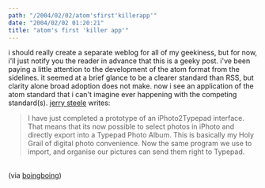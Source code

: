 ```yaml
---
path: "/2004/02/02/atom'sfirst'killerapp'" 
date: "2004/02/02 01:20:21" 
title: "atom's first 'killer app'" 
---
```

i should really create a separate weblog for all of my geekiness, but for now, i'll just notify you the reader in advance that this is a geeky post. i've been paying a little attention to the development of the atom format from the sidelines. it seemed at a brief glance to be a clearer standard than RSS, but clarity alone broad adoption does not make. now i see an application of the atom standard that i can't imagine ever happening with the competing standard(s). <a href="http://jerryandsarasteele.typepad.com/deez_steeles/2004/01/iphoto2typepad_.html">jerry steele</a> writes:<br><blockquote>I have just completed a prototype of an iPhoto2Typepad interface. That means that its now possible to select photos in iPhoto and directly export into a Typepad Photo Album. This is basically my Holy Grail of digital photo convenience. Now the same program we use to import, and organise our pictures can send them right to Typepad.</blockquote><br>(via <a href="http://boingboing.net/2004_01_01_archive.html#107560121220934508">boingboing</a>)